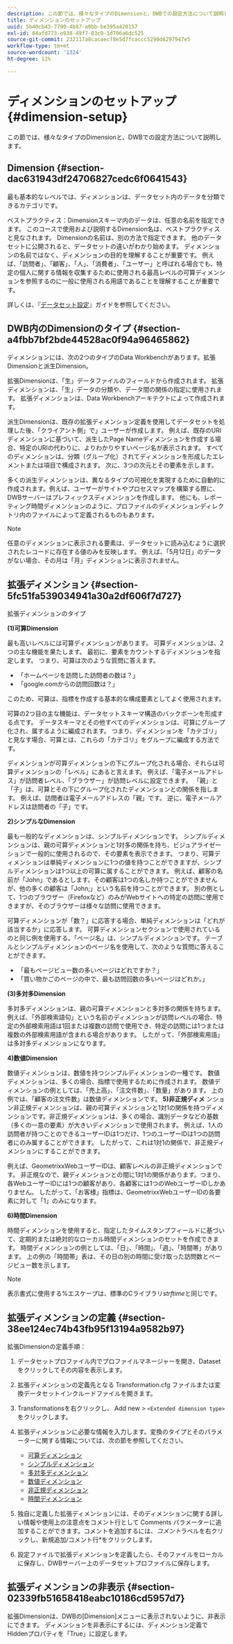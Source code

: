 ```yaml
---
description: この節では、様々なタイプのDimensionと、DWBでの設定方法について説明します。
title: ディメンションのセットアップ
uuid: 5b40cb43-7790-4b87-a0bb-be395a420157
exl-id: 04afd773-e938-49f7-83c9-1d706a6dc525
source-git-commit: 232117a8cacaecf8e5d7fcaccc5290d6297947e5
workflow-type: tm+mt
source-wordcount: '1324'
ht-degree: 11%

---
```


# ディメンションのセットアップ{#dimension-setup}

この節では、様々なタイプのDimensionと、DWBでの設定方法について説明します。

## Dimension {#section-dac631943df24706827cedc6f0641543}

最も基本的なレベルでは、ディメンションは、データセット内のデータを分類できるカテゴリです。

ベストプラクティス：Dimensionスキーマ内のデータは、任意の名前を指定できます。 このコースで使用および説明するDimension名は、ベストプラクティスと見なされます。 Dimensionの名前は、別の方法で指定できます。 他のデータセットに公開されると、データセットの違いがわかり始めます。 ディメンションの名前ではなく、ディメンションの目的を理解することが重要です。 例えば、「訪問者」、「顧客」、「人」、「消費者」、「ユーザー」と呼ばれる場合でも、特定の個人に関する情報を収集するために使用される最高レベルの可算ディメンションを参照するのに一般に使用される用語であることを理解することが重要です。

詳しくは、『[データセット設定](https://experienceleague.adobe.com/docs/data-workbench/using/dataset/c-dataset-constr.html)』ガイドを参照してください。

## DWB内のDimensionのタイプ {#section-a4fbb7bf2bde44528ac0f94a96465862}

ディメンションには、次の2つのタイプのData Workbenchがあります。拡張Dimensionと派生Dimension。

拡張Dimensionは、「生」データファイルのフィールドから作成されます。 拡張ディメンションは、「生」データの分類や、データ間の関係の指定に使用されます。 拡張ディメンションは、Data Workbenchアーキテクトによって作成されます。

派生Dimensionは、既存の拡張ディメンション定義を使用してデータセットを処理した後、「クライアント側」で」ユーザーが作成します。 例えば、既存のURIディメンションに基づいて、派生したPage Nameディメンションを作成する場合、特定のURIの代わりに、よりわかりやすいページ名が表示されます。 すべてのディメンションは、分類（グループ化）されてディメンションを形成したエレメントまたは項目で構成されます。 次に、3つの次元とその要素を示します。

多くの派生ディメンションは、異なるタイプの可視化を実現するために自動的に作成されます。例えば、ユーザーがサイトやプロセスマップを構築する際に、DWBサーバーはプレフィックスディメンションを作成します。 他にも、レポーティング時間ディメンションのように、プロファイルのディメンションディレクトリ内のファイルによって定義されるものもあります。

>[!NOTE]
>
>任意のディメンションに表示される要素は、データセットに読み込むように選択されたレコードに存在する値のみを反映します。 例えば、「5月12日」のデータがない場合、その月は「月」ディメンションに表示されません。

## 拡張ディメンション {#section-5fc51fa539034941a30a2df606f7d727}

拡張ディメンションのタイプ

**(1)可算Dimension**

最も高いレベルには可算ディメンションがあります。 可算ディメンションは、2つの主な機能を果たします。 最初に、要素をカウントするディメンションを指定します。 つまり、可算は次のような質問に答えます。

* 「ホームページを訪問した訪問者の数は？」
* 「google.comからの訪問回数は？」

このため、可算は、指標を作成する基本的な構成要素としてよく使用されます。

可算の2つ目の主な機能は、データセットスキーマ構造のバックボーンを形成する点です。 データスキーマとその他すべてのディメンションは、可算にグループ化され、属するように編成されます。 つまり、ディメンションを「カテゴリ」と見なす場合、可算とは、これらの「カテゴリ」をグループに編成する方法です。

ディメンションが可算ディメンションの下にグループ化される場合、それらは可算ディメンションの「レベル」にあると言えます。 例えば、「電子メールアドレス」が訪問者レベル、「ブラウザー」が訪問レベルに設定できます。 「親」と「子」は、可算とその下にグループ化されたディメンションとの関係を指します。 例えば、訪問者は電子メールアドレスの「親」です。 逆に、電子メールアドレスは訪問者の「子」です。

**2)シンプルなDimension**

最も一般的なディメンションは、シンプルディメンションです。 シンプルディメンションは、親の可算ディメンションと1対多の関係を持ち、ビジュアライゼーションで一般的に使用されるので、その要素を表示できます。 つまり、可算ディメンションは単純ディメンションに1つの値を持つことができますが、シンプルディメンションは1つ以上の可算に属することができます。 例えば、顧客の名前が「John」であるとします。その顧客は1つの名しか持つことができませんが、他の多くの顧客は「John;」という名前を持つことができます。 別の例として、1つのブラウザー（Firefoxなど）のみがWebサイトへの特定の訪問に使用できますが、そのブラウザーは様々な訪問に使用できます。

可算ディメンションが「数？」に応答する場合、単純ディメンションは「どれが該当するか」に応答します。 可算ディメンションセクションで使用されているのと同じ例を使用する。「ページ名」は、シンプルディメンションです。 テーブルとシンプルディメンションのページ名を使用して、次のような質問に答えることができます。

* 「最もページビュー数の多いページはどれですか？」
* 「買い物かごのページの中で、最も訪問回数の多いページはどれか。」

**(3)多対多Dimension**

多対多ディメンションは、親の可算ディメンションと多対多の関係を持ちます。 例えば、「外部検索語句」という名前のディメンションが訪問レベルの場合、特定の外部検索用語は1回または複数の訪問で使用でき、特定の訪問には1つまたは複数の外部検索用語が含まれる場合があります。 したがって、「外部検索用語」は多対多ディメンションになります。

**4)数値Dimension**

数値ディメンションは、数値を持つシンプルディメンションの一種です。 数値ディメンションは、多くの場合、指標で使用するために作成されます。 数値ディメンションの例としては、「売上高」、「注文件数」、「数量」があります。 上の例では、「顧客の注文件数」は数値ディメンションです。
**5)非正規ディメ** ンション非正規ディメンションは、親の可算ディメンションと1対1の関係を持つディメンションです。非正規ディメンションは、多くの場合、識別データなどの基数（多くの一意の要素）が大きいディメンションで使用されます。 例えば、1人の訪問者が持つことのできるユーザーIDは1つだけ、1つのユーザーIDは1つの訪問者にのみ属することができます。 したがって、これは1対1の関係で、非正規ディメンションにすることができます。

例えば、GeometrixxWebユーザーIDは、顧客レベルの非正規ディメンションです。 非正規なので、親ディメンションとの間に1対1の関係があります。つまり、各WebユーザーIDには1つの顧客があり、各顧客には1つのWebユーザーIDしかありません。 したがって、「お客様」指標は、GeometrixxWebユーザーIDの各要素に対して「1」のみになります。

**6)時間Dimension**

時間ディメンションを使用すると、指定したタイムスタンプフィールドに基づいて、定期的または絶対的なローカル時間ディメンションのセットを作成できます。 時間ディメンションの例としては、「日」、「時間」、「週」、「時間帯」があります。 上の例の「時間帯」表は、その日の別の時間に受け取った訪問数とページビュー数を示します。

>[!NOTE]
>
>表示書式に使用する%エスケープは、標準のCライブラリ&#x200B;*strftime*&#x200B;と同じです。

## 拡張ディメンションの定義 {#section-38ee124ec74b43fb95f13194a9582b97}

拡張Dimensionの定義手順：

1. データセットプロファイル内でプロファイルマネージャーを開き、Dataset をクリックしてその内容を表示します。
1. 拡張ディメンションの定義先となる Transformation.cfg ファイルまたは変換データセットインクルードファイルを開きます。
1. Transformationsを右クリックし、 Add new > `<Extended dimension type>`をクリックします。
1. 拡張ディメンションに必要な情報を入力します。変換のタイプとそのパラメーターに関する情報については、次の節を参照してください。

   * [可算ディメンション](https://experienceleague.adobe.com/docs/data-workbench/using/dataset/extended-dimensions/extended-dimensions-types/c-count-dim.html)
   * [シンプルディメンション](https://experienceleague.adobe.com/docs/data-workbench/using/dataset/extended-dimensions/extended-dimensions-types/c-simple-dim.html)
   * [多対多ディメンション](https://experienceleague.adobe.com/docs/data-workbench/using/dataset/extended-dimensions/extended-dimensions-types/c-many-dim.html)
   * [数値ディメンション](https://experienceleague.adobe.com/docs/data-workbench/using/dataset/extended-dimensions/extended-dimensions-types/c-num-dim.html)
   * [非正規ディメンション](https://experienceleague.adobe.com/docs/data-workbench/using/dataset/extended-dimensions/extended-dimensions-types/c-denormal-dim.html)
   * [時間ディメンション](https://experienceleague.adobe.com/docs/data-workbench/using/dataset/extended-dimensions/extended-dimensions-types/c-time-dim.html)

1. 独自に定義した拡張ディメンションには、そのディメンションに関する詳しい情報や使用上の注意点をコメント行として Comments パラメーターに追加することができます。コメントを追加するには、*コメント*&#x200B;ラベルを右クリックし、新規追加/コメント行*をクリックします。

1. 設定ファイルで拡張ディメンションを定義したら、そのファイルをローカルに保存し、DWBサーバー上のデータセットプロファイルに保存します。

## 拡張ディメンションの非表示 {#section-02339fb51658418eabc10186cd5957d7}

拡張Dimensionは、DWBの[Dimension]メニューに表示されないように、非表示にできます。 ディメンションを非表示にするには、ディメンション定義でHiddenプロパティを「True」に設定します。
